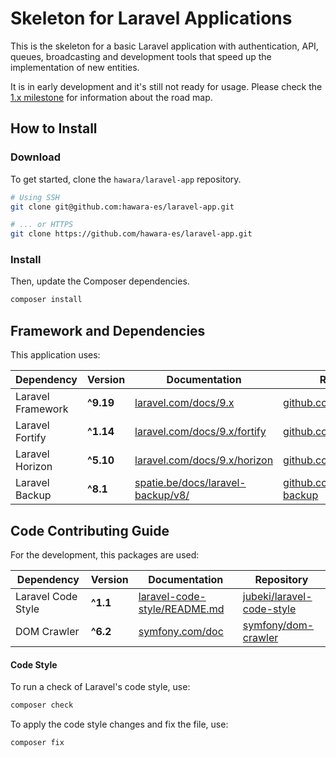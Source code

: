 # Skeleton for Laravel Applications

This is the skeleton for a basic Laravel application with authentication, API, queues, broadcasting and development tools that speed up the implementation of new entities.

It is in early development and it's still not ready for usage. Please check the [1.x milestone](https://github.com/hawara-es/laravel-app/milestone/1) for information about the road map.

## How to Install

### Download

To get started, clone the `hawara/laravel-app` repository.

```bash
# Using SSH
git clone git@github.com:hawara-es/laravel-app.git

# ... or HTTPS
git clone https://github.com/hawara-es/laravel-app.git
```

### Install

Then, update the Composer dependencies.

```bash
composer install
```

## Framework and Dependencies

This application uses:

| Dependency | Version | Documentation | Repository |
| --- | --- | --- | --- |
| Laravel Framework | **^9.19** | [laravel.com/docs/9.x](https://laravel.com/docs/9.x) | [github.com/laravel/laravel](https://github.com/laravel/laravel) |
| Laravel Fortify | **^1.14** | [laravel.com/docs/9.x/fortify](https://laravel.com/docs/9.x/fortify) | [github.com/laravel/fortify](https://github.com/laravel/fortify) |
| Laravel Horizon | **^5.10** | [laravel.com/docs/9.x/horizon](https://laravel.com/docs/9.x/horizon) | [github.com/laravel/horizon](https://github.com/laravel/horizon) |
| Laravel Backup | **^8.1** | [spatie.be/docs/laravel-backup/v8/](https://spatie.be/docs/laravel-backup/v8/) | [github.com/spatie/laravel-backup](https://github.com/spatie/laravel-backup) |

## Code Contributing Guide

For the development, this packages are used:

| Dependency | Version | Documentation | Repository |
| --- | --- | --- | --- |
| Laravel Code Style | **^1.1** | [laravel-code-style/README.md](https://github.com/Jubeki/laravel-code-style/blob/main/README.md) | [jubeki/laravel-code-style](https://github.com/Jubeki/laravel-code-style) |
| DOM Crawler | **^6.2** | [symfony.com/doc](https://symfony.com/doc/current/components/dom_crawler.html) | [symfony/dom-crawler](https://github.com/symfony/dom-crawler) |

#### Code Style

To run a check of Laravel's code style, use:

```bash
composer check
```

To apply the code style changes and fix the file, use:

```bash
composer fix
```
